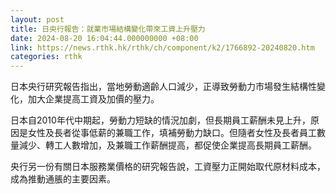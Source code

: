 ```yaml
---
layout: post
title: 日央行報告：就業市場結構變化帶來工資上升壓力
date: 2024-08-20 16:04:44.000000000 +08:00
link: https://news.rthk.hk/rthk/ch/component/k2/1766892-20240820.htm
categories: rthk
---
```


日本央行研究報告指出，當地勞動適齡人口減少，正導致勞動力市場發生結構性變化，加大企業提高工資及加價的壓力。

日本自2010年代中期起，勞動力短缺的情況加劇，但長期員工薪酬未見上升，原因是女性及長者從事低薪的兼職工作，填補勞動力缺口。但隨者女性及長者員工數量減少、轉工人數增加，及兼職工作薪酬提高，都促使企業提高長期員工薪酬。

央行另一份有關日本服務業價格的研究報告說，工資壓力正開始取代原材料成本，成為推動通脹的主要因素。
